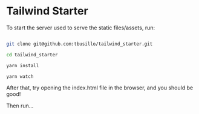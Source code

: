 # Tailwind Starter

To start the server used to serve the static files/assets, run:

```bash

git clone git@github.com:tbusillo/tailwind_starter.git

cd tailwind_starter

yarn install

yarn watch 

```

After that, try opening the index.html file in the browser, and you should be good! 

Then run...

